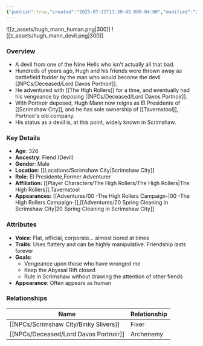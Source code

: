 ```yaml
---
{"publish":true,"created":"2025-07-21T11:30:43.000-04:00","modified":"2025-10-03T09:48:41.122-04:00","published":"2025-10-03T09:48:41.122-04:00","cssclasses":"","Age":"326","Ancestry":["Fiend (Devil)"],"Gender":"Male","Location":["[[Locations/Scrimshaw City]]"],"Role":["El Presidente","Former Adventurer"],"Affiliation":["[[Player Characters/The High Rollers/The High Rollers]]","Tavernstool"],"Appearances":["[[00 -The High Rollers Campaign-]]","[[20 Spring Cleaning in Scrimshaw City]]"]}
---
```



![[z_assets/hugh_mann_human.png|300]] ![[z_assets/hugh_mann_devil.png|300]]

### Overview
- A devil from one of the Nine Hells who isn't actually all that bad.
- Hundreds of years ago, Hugh and his friends were thrown away as battlefield fodder by the man who would become the devil [[NPCs/Deceased/Lord Davos Portnoir]].
- He adventured with [[The High Rollers]] for a time, and eventually had his vengeance by deposing [[NPCs/Deceased/Lord Davos Portnoir]].
- With Portnoir deposed, Hugh Mann now reigns as El Presidente of [[Scrimshaw City]], and he has sole ownership of [[Tavernstool]], Portnoir's old company.
- His status as a devil is, at this point, widely known in Scrimshaw.

### Key Details
- **Age**: 326
- **Ancestry**: Fiend (Devil)
- **Gender**: Male
- **Location**: [[Locations/Scrimshaw City\|Scrimshaw City]]
- **Role**: El Presidente,Former Adventurer
- **Affiliation:** [[Player Characters/The High Rollers/The High Rollers\|The High Rollers]],Tavernstool
- **Appearances:** [[Adventures/00 -The High Rollers Campaign-\|00 -The High Rollers Campaign-]],[[Adventures/20 Spring Cleaning in Scrimshaw City\|20 Spring Cleaning in Scrimshaw City]]

### Attributes
- **Voice**: Flat, official, corporate... almost bored at times
- **Traits**: Uses flattery and can be highly manipulative. Friendship lasts forever
- **Goals:** 
	- Vengeance upon those who have wronged me
	- Keep the Abyssal Rift closed
	- Rule in Scrimshaw without drawing the attention of other fiends
- **Appearance**: Often appears as human

### Relationships

| Name                    | Relationship |
| ----------------------- | ------------ |
| [[NPCs/Scrimshaw City/Binky Slivers]]       | Fixer        |
| [[NPCs/Deceased/Lord Davos Portnoir]] | Archenemy    |
